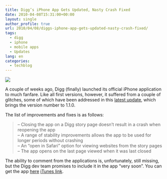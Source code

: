 ```yaml
---
title: Digg’s iPhone App Gets Updated, Nasty Crash Fixed
date: 2010-04-08T15:31:00+00:00
layout: single
author_profile: true
url: 2010/04/08/diggs-iphone-app-gets-updated-nasty-crash-fixed/
tags:
  - digg
  - iphone
  - mobile apps
  - Updates
lang: en
categories: 
  - techblog
---
```

[![](http://1.bp.blogspot.com/_vaUVXcmC3OI/S73vCQKAdsI/AAAAAAAAB1g/U8D6QWLq27c/s200/digg_app_store.jpg)](http://1.bp.blogspot.com/_vaUVXcmC3OI/S73vCQKAdsI/AAAAAAAAB1g/U8D6QWLq27c/s1600/digg_app_store.jpg)

A couple of weeks ago, Digg (finally) launched its official iPhone application to much fanfare. Like all first versions, however, it suffered from a couple of glitches, some of which have been addressed in this [latest update](http://about.digg.com/blog/update-diggs-iphone-app), which brings the version number to 1.1.0.

The list of improvements and fixes is as follows:

> – Closing the app on a Digg story page doesn’t result in a crash when reopening the app  
> – A range of stability improvements allows the app to be used for longer periods without crashing  
> – An “open in Safari” option for viewing websites from the story pages  
> – The app opens on the last page viewed when it was last closed

The ability to comment from the applications is, unfortunately, still missing, but the Digg dev team promises to include it in the app “very soon”. You can get the app [here](itms://itunes.apple.com/us/app/digg/id362872995?mt=8) [iTunes link](itms://itunes.apple.com/us/app/digg/id362872995?mt=8).
